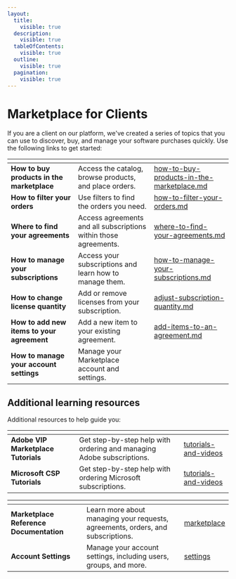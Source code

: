 ```yaml
---
layout:
  title:
    visible: true
  description:
    visible: true
  tableOfContents:
    visible: true
  outline:
    visible: true
  pagination:
    visible: true
---
```


# Marketplace for Clients

If you are a client on our platform, we've created a series of topics that you can use to discover, buy, and manage your software purchases quickly. Use the following links to get started:

<table data-card-size="large" data-view="cards"><thead><tr><th></th><th></th><th data-hidden data-card-target data-type="content-ref"></th></tr></thead><tbody><tr><td><strong>How to buy products in the marketplace</strong></td><td>Access the catalog, browse products, and place orders.</td><td><a href="how-to-buy-products-in-the-marketplace.md">how-to-buy-products-in-the-marketplace.md</a></td></tr><tr><td><strong>How to filter your orders</strong></td><td>Use filters to find the orders you need.</td><td><a href="how-to-filter-your-orders.md">how-to-filter-your-orders.md</a></td></tr><tr><td><strong>Where to find your agreements</strong></td><td>Access agreements and all subscriptions within those agreements.</td><td><a href="where-to-find-your-agreements.md">where-to-find-your-agreements.md</a></td></tr><tr><td><strong>How to manage your subscriptions</strong></td><td>Access your subscriptions and learn how to manage them.</td><td><a href="how-to-manage-your-subscriptions.md">how-to-manage-your-subscriptions.md</a></td></tr><tr><td><strong>How to change license quantity</strong></td><td>Add or remove licenses from your subscription.</td><td><a href="adjust-subscription-quantity.md">adjust-subscription-quantity.md</a></td></tr><tr><td><strong>How to add new items to your agreement</strong></td><td>Add a new item to your existing agreement.</td><td><a href="add-items-to-an-agreement.md">add-items-to-an-agreement.md</a></td></tr><tr><td><strong>How to manage your account settings</strong></td><td>Manage your Marketplace account and settings.</td><td></td></tr></tbody></table>

## Additional learning resources

Additional resources to help guide you:

<table data-card-size="large" data-view="cards"><thead><tr><th></th><th></th><th data-hidden data-card-target data-type="content-ref"></th></tr></thead><tbody><tr><td><strong>Adobe VIP Marketplace Tutorials</strong></td><td>Get step-by-step help with ordering and managing Adobe subscriptions.   </td><td><a href="../../../extensions/adobe-vip-marketplace/tutorials-and-videos/">tutorials-and-videos</a></td></tr><tr><td><strong>Microsoft CSP Tutorials</strong></td><td>Get step-by-step help with ordering Microsoft subscriptions. </td><td><a href="../../../extensions/microsoft-csp/tutorials-and-videos/">tutorials-and-videos</a></td></tr></tbody></table>

<table data-card-size="large" data-view="cards"><thead><tr><th></th><th></th><th data-hidden data-card-target data-type="content-ref"></th></tr></thead><tbody><tr><td><strong>Marketplace Reference Documentation</strong></td><td>Learn more about managing your requests, agreements, orders, and subscriptions.</td><td><a href="../../../modules/marketplace/">marketplace</a></td></tr><tr><td><strong>Account Settings</strong></td><td>Manage your account settings, including users, groups, and more. </td><td><a href="../../../modules/settings/">settings</a></td></tr></tbody></table>
